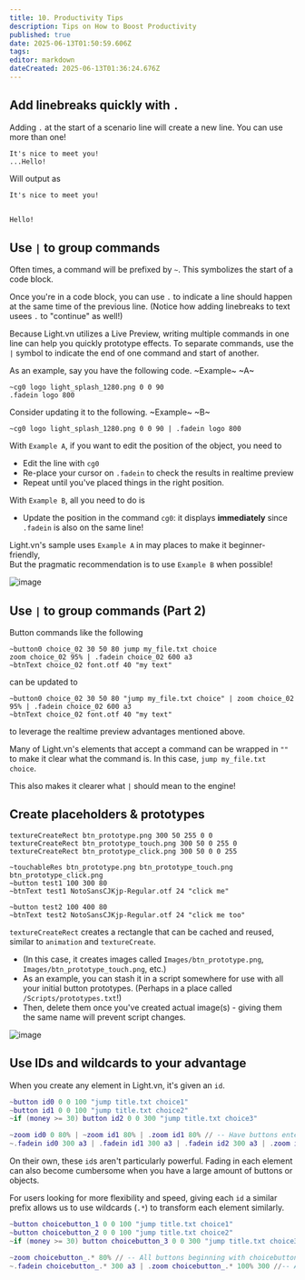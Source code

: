 ```yaml
---
title: 10. Productivity Tips
description: Tips on How to Boost Productivity
published: true
date: 2025-06-13T01:50:59.606Z
tags: 
editor: markdown
dateCreated: 2025-06-13T01:36:24.676Z
---
```


## Add linebreaks quickly with `.`

Adding `.` at the start of a scenario line will create a new line.
You can use more than one!
```
It's nice to meet you!
...Hello!
```
Will output as
```txt
It's nice to meet you!


Hello!
```

## Use `|` to group commands

Often times, a command will be prefixed by `~`. This symbolizes the start of a code block.

Once you're in a code block, you can use `.` to indicate a line should happen at the same time of the previous line. (Notice how adding linebreaks to text usees `.` to "continue" as well!)

Because Light.vn utilizes a Live Preview, writing multiple commands in one line can help you quickly prototype effects. To separate commands, use the `|` symbol to indicate the end of one command and start of another.
  
As an example, say you have the following code.
~Example~ ~A~
```
~cg0 logo light_splash_1280.png 0 0 90
.fadein logo 800

```

Consider updating it to the following.
~Example~ ~B~
  
```
~cg0 logo light_splash_1280.png 0 0 90 | .fadein logo 800
```

With `Example A`, if you want to edit the position of the object, you need to
- Edit the line with `cg0`
- Re-place your cursor on `.fadein` to check the results in realtime preview
- Repeat until you've placed things in the right position.

With `Example B`, all you need to do is
- Update the position in the command `cg0`: it displays **immediately** since `.fadein` is also on the same line!

Light.vn's sample uses `Example A` in may places to make it beginner-friendly,  
But the pragmatic recommendation is to use `Example B` when possible! 

![image](https://github.com/user-attachments/assets/bceeb69f-046b-4d0d-96e9-d68acdc3bf48)

## Use `|` to group commands (Part 2)

Button commands like the following
```
~button0 choice_02 30 50 80 jump my_file.txt choice
zoom choice_02 95% | .fadein choice_02 600 a3
~btnText choice_02 font.otf 40 "my text"
```

can be updated to
```
~button0 choice_02 30 50 80 "jump my_file.txt choice" | zoom choice_02 95% | .fadein choice_02 600 a3
~btnText choice_02 font.otf 40 "my text"
```

to leverage the realtime preview advantages mentioned above.  

Many of Light.vn's elements that accept a command can be wrapped in `""` to make it clear what the command is. In this case, `jump my_file.txt choice`.

This also makes it clearer what `|` should mean to the engine!

## Create placeholders & prototypes

```
textureCreateRect btn_prototype.png 300 50 255 0 0
textureCreateRect btn_prototype_touch.png 300 50 0 255 0
textureCreateRect btn_prototype_click.png 300 50 0 0 255

~touchableRes btn_prototype.png btn_prototype_touch.png btn_prototype_click.png
~button test1 100 300 80
~btnText test1 NotoSansCJKjp-Regular.otf 24 "click me"

~button test2 100 400 80
~btnText test2 NotoSansCJKjp-Regular.otf 24 "click me too"
```

`textureCreateRect` creates a rectangle that can be cached and reused, similar to `animation` and `textureCreate`.

- (In this case, it creates images called `Images/btn_prototype.png`, `Images/btn_prototype_touch.png`, etc.)
- As an example, you can stash it in a script somewhere for use with all your initial button prototypes. (Perhaps in a place called `/Scripts/prototypes.txt`!)
- Then, delete them once you've created actual image(s) - giving them the same name will prevent script changes.

![image](https://github.com/user-attachments/assets/63863795-cdc2-4777-8c0e-921762f9a5de)

## Use IDs and wildcards to your advantage
When you create any element in Light.vn, it's given an `id`.
```lua
~button id0 0 0 100 "jump title.txt choice1"
~button id1 0 0 100 "jump title.txt choice2"
~if (money >= 30) button id2 0 0 300 "jump title.txt choice3" 

~zoom id0 0 80% | ~zoom id1 80% | .zoom id1 80% // -- Have buttons enter slightly smaller
~.fadein id0 300 a3 | .fadein id1 300 a3 | .fadein id2 300 a3 | .zoom id0 100% 300 | .zoom id1 100% 300 | .zoom id2 100% 300 //-- Zoom & Fade in the buttons

```
On their own, these `id`s aren't particularly powerful. Fading in each element can also become cumbersome when you have a large amount of buttons or objects.

For users looking for more flexibility and speed, giving each `id` a similar prefix allows us to use wildcards (`.*`) to transform each element similarly.

```lua
~button choicebutton_1 0 0 100 "jump title.txt choice1"
~button choicebutton_2 0 0 100 "jump title.txt choice2"
~if (money >= 30) button choicebutton_3 0 0 300 "jump title.txt choice3" 

~zoom choicebutton_.* 80% // -- All buttons beginning with choicebutton_ set to 80% zoom
~.fadein choicebutton_.* 300 a3 | .zoom choicebutton_.* 100% 300 //-- Animate all buttons!
```